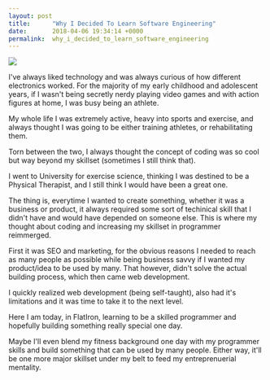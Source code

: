 ```yaml
---
layout: post
title:      "Why I Decided To Learn Software Engineering"
date:       2018-04-06 19:34:14 +0000
permalink:  why_i_decided_to_learn_software_engineering
---
```



![](https://employers.glassdoor.com/app/uploads/2014/03/Code-3.jpg)

I've always liked technology and was always curious of how different electronics worked. For the majority of my early childhood and adolescent years, if I wasn't being secretly nerdy playing video games and with action figures at home, I was busy being an athlete.

My whole life I was extremely active, heavy into sports and exercise,  and always thought I was going to be either training athletes, or rehabilitating them.

Torn between the two, I always thought the concept of coding was so cool but way beyond my skillset (sometimes I still think that).

I went to University for exercise science, thinking I was destined to be a Physical Therapist, and I still think I would have been a great one. 

The thing is, everytime I wanted to create something, whether it was a business or product, it always required some sort of techinical skill that I didn't have and would have depended on someone else. This is where my thought about coding and increasing my skillset in programmer reimmerged.

First it was SEO and marketing, for the obvious reasons I needed to reach as many people as possible while being business savvy if I wanted my product/idea to be used by many. That however, didn't solve the actual building process, which then came web development.

I quickly realized web development (being self-taught), also had it's limitations and it was time to take it to the next level.

Here I am today, in FlatIron, learning to be a skilled programmer and hopefully building something really special one day.

Maybe I'll even blend my fitness background one day with my programmer skills and build something that can be used by many people. Either way, it'll be one more major skillset under my belt to feed my entreprenuerial mentality.


